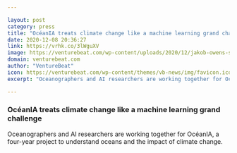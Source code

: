 ```yaml
---

layout: post
category: press
title: "OcéanIA treats climate change like a machine learning grand challenge"
date: 2020-12-08 20:36:27
link: https://vrhk.co/3lWguXV
image: https://venturebeat.com/wp-content/uploads/2020/12/jakob-owens-sxNktWfTkHM-unsplash.jpg?w=1200&strip=all
domain: venturebeat.com
author: "VentureBeat"
icon: https://venturebeat.com/wp-content/themes/vb-news/img/favicon.ico
excerpt: "Oceanographers and AI researchers are working together for OcéanIA, a four-year project to understand oceans and the impact of climate change."

---
```


### OcéanIA treats climate change like a machine learning grand challenge

Oceanographers and AI researchers are working together for OcéanIA, a four-year project to understand oceans and the impact of climate change.